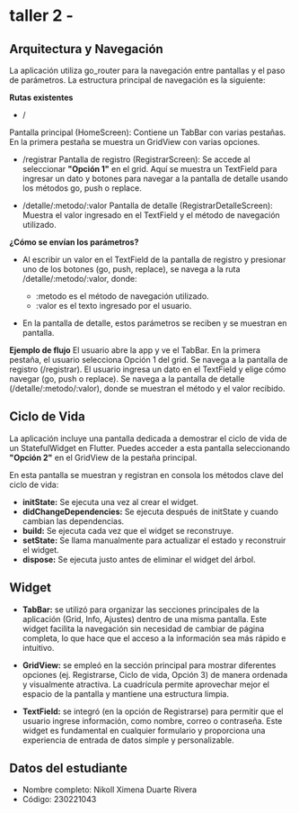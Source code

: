 # taller 2 - 

## Arquitectura y Navegación
La aplicación utiliza go_router para la navegación entre pantallas y el paso de parámetros.
La estructura principal de navegación es la siguiente:

**Rutas existentes**
- /

Pantalla principal (HomeScreen):
Contiene un TabBar con varias pestañas. En la primera pestaña se muestra un GridView con varias opciones.

- /registrar
Pantalla de registro (RegistrarScreen):
Se accede al seleccionar **"Opción 1"** en el grid. Aquí se muestra un TextField para ingresar un dato y botones para navegar a la pantalla de detalle usando los métodos go, push o replace.

- /detalle/:metodo/:valor
Pantalla de detalle (RegistrarDetalleScreen):
Muestra el valor ingresado en el TextField y el método de navegación utilizado.

**¿Cómo se envían los parámetros?**
- Al escribir un valor en el TextField de la pantalla de registro y presionar uno de los botones (go, push, replace), se navega a la ruta /detalle/:metodo/:valor, donde:

  - :metodo es el método de navegación utilizado.
  - :valor es el texto ingresado por el usuario.

- En la pantalla de detalle, estos parámetros se reciben y se muestran en pantalla.

**Ejemplo de flujo**
El usuario abre la app y ve el TabBar.
En la primera pestaña, el usuario selecciona Opción 1 del grid.
Se navega a la pantalla de registro (/registrar).
El usuario ingresa un dato en el TextField y elige cómo navegar (go, push o replace).
Se navega a la pantalla de detalle (/detalle/:metodo/:valor), donde se muestran el método y el valor recibido.

## Ciclo de Vida

La aplicación incluye una pantalla dedicada a demostrar el ciclo de vida de un StatefulWidget en Flutter.
Puedes acceder a esta pantalla seleccionando **"Opción 2"** en el GridView de la pestaña principal.

En esta pantalla se muestran y registran en consola los métodos clave del ciclo de vida:

- **initState:** Se ejecuta una vez al crear el widget.
- **didChangeDependencies:** Se ejecuta después de initState y cuando cambian las dependencias.
- **build:** Se ejecuta cada vez que el widget se reconstruye.
- **setState:** Se llama manualmente para actualizar el estado y reconstruir el widget.
- **dispose:** Se ejecuta justo antes de eliminar el widget del árbol.

## Widget 
- **TabBar:** se utilizó para organizar las secciones principales de la aplicación (Grid, Info, Ajustes) dentro de una misma pantalla. Este widget facilita la navegación sin necesidad de cambiar de página completa, lo que hace que el acceso a la información sea más rápido e intuitivo.

- **GridView:** se empleó en la sección principal para mostrar diferentes opciones (ej. Registrarse, Ciclo de vida, Opción 3) de manera ordenada y visualmente atractiva. La cuadrícula permite aprovechar mejor el espacio de la pantalla y mantiene una estructura limpia.

- **TextField:** se integró (en la opción de Registrarse) para permitir que el usuario ingrese información, como nombre, correo o contraseña. Este widget es fundamental en cualquier formulario y proporciona una experiencia de entrada de datos simple y personalizable.

## Datos del estudiante

- Nombre completo: Nikoll Ximena Duarte Rivera
- Código: 230221043